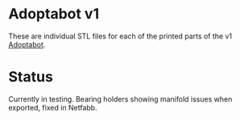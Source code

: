 # Adoptabot v1

These are individual STL files for each of the printed parts of the v1 [Adoptabot](www.adoptabot.com).

# Status

Currently in testing. Bearing holders showing manifold issues when exported, fixed in Netfabb.
